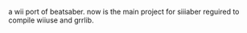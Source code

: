 a wii port of beatsaber. 
now is the main project for siiiaber
reguired to compile  wiiuse and grrlib.
